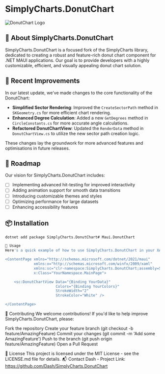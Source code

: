 # SimplyCharts.DonutChart

![DonutChart Logo](path/to/logo.png)

## 🍩 About SimplyCharts.DonutChart

SimplyCharts.DonutChart is a focused fork of the SimplyCharts library, dedicated to creating a robust and feature-rich donut chart component for .NET MAUI applications. Our goal is to provide developers with a highly customizable, efficient, and visually appealing donut chart solution.

## 🚀 Recent Improvements

In our latest update, we've made changes to the core functionality of the DonutChart:

- **Simplified Sector Rendering**: Improved the `CreateSectorPath` method in `SKGeometry.cs` for more efficient chart rendering.
- **Enhanced Degree Calculation**: Added a new `GetDegrees` method in `CircleConstants.cs` for more accurate angle calculations.
- **Refactored DonutChartView**: Updated the `RenderData` method in `DonutChartView.cs` to utilize the new sector path creation logic.

These changes lay the groundwork for more advanced features and optimisations in future releases.

## 🎯 Roadmap

Our vision for SimplyCharts.DonutChart includes:

- [ ] Implementing advanced hit-testing for improved interactivity
- [ ] Adding animation support for smooth data transitions
- [ ] Introducing customizable themes and styles
- [ ] Optimizing performance for large datasets
- [ ] Enhancing accessibility features

## 📦 Installation

```bash
dotnet add package SimplyCharts.DonutChart# Maui.DonutChart

🔧 Usage
Here's a quick example of how to use SimplyCharts.DonutChart in your XAML:

<ContentPage xmlns="http://schemas.microsoft.com/dotnet/2021/maui"
             xmlns:x="http://schemas.microsoft.com/winfx/2009/xaml"
             xmlns:sc="clr-namespace:SimplyCharts.DonutChart;assembly=SimplyCharts.DonutChart"
             x:Class="YourNamespace.MainPage">

    <sc:DonutChartView Data="{Binding YourData}"
                       Colors="{Binding YourColors}"
                       StrokeWidth="2"
                       StrokeColor="White" />

</ContentPage>
```
🤝 Contributing
We welcome contributions! If you'd like to help improve SimplyCharts.DonutChart, please:

Fork the repository
Create your feature branch (git checkout -b feature/AmazingFeature)
Commit your changes (git commit -m 'Add some AmazingFeature')
Push to the branch (git push origin feature/AmazingFeature)
Open a Pull Request

📄 License
This project is licensed under the MIT License - see the LICENSE.md file for details.
📬 Contact
Dash -
Project Link: https://github.com/Dash/SimplyCharts.DonutChart
